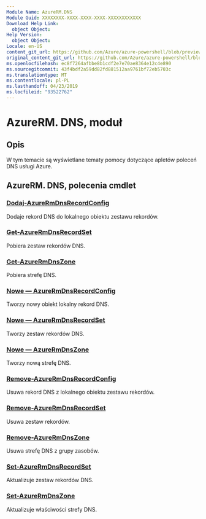 ```yaml
---
Module Name: AzureRM.DNS
Module Guid: XXXXXXXX-XXXX-XXXX-XXXX-XXXXXXXXXXXX
Download Help Link:
  object Object: 
Help Version:
  object Object: 
Locale: en-US
content_git_url: https://github.com/Azure/azure-powershell/blob/preview/src/ResourceManager/Dns/Commands.Dns/help/AzureRM.DNS.md
original_content_git_url: https://github.com/Azure/azure-powershell/blob/preview/src/ResourceManager/Dns/Commands.Dns/help/AzureRM.DNS.md
ms.openlocfilehash: ec8f7264afbbe8b1cdf2e7e70ae8364e12c4e890
ms.sourcegitcommit: 43f4bdf2a59dd82fd881512aa9761bf72eb5703c
ms.translationtype: MT
ms.contentlocale: pl-PL
ms.lasthandoff: 04/23/2019
ms.locfileid: "93522762"
---
```

# AzureRM. DNS, moduł
## Opis
W tym temacie są wyświetlane tematy pomocy dotyczące apletów poleceń DNS usługi Azure.

## AzureRM. DNS, polecenia cmdlet
### [Dodaj-AzureRmDnsRecordConfig](Add-AzureRmDnsRecordConfig.md)
Dodaje rekord DNS do lokalnego obiektu zestawu rekordów.

### [Get-AzureRmDnsRecordSet](Get-AzureRmDnsRecordSet.md)
Pobiera zestaw rekordów DNS.

### [Get-AzureRmDnsZone](Get-AzureRmDnsZone.md)
Pobiera strefę DNS.

### [Nowe — AzureRmDnsRecordConfig](New-AzureRmDnsRecordConfig.md)
Tworzy nowy obiekt lokalny rekord DNS.

### [Nowe — AzureRmDnsRecordSet](New-AzureRmDnsRecordSet.md)
Tworzy zestaw rekordów DNS.

### [Nowe — AzureRmDnsZone](New-AzureRmDnsZone.md)
Tworzy nową strefę DNS.

### [Remove-AzureRmDnsRecordConfig](Remove-AzureRmDnsRecordConfig.md)
Usuwa rekord DNS z lokalnego obiektu zestawu rekordów.

### [Remove-AzureRmDnsRecordSet](Remove-AzureRmDnsRecordSet.md)
Usuwa zestaw rekordów.

### [Remove-AzureRmDnsZone](Remove-AzureRmDnsZone.md)
Usuwa strefę DNS z grupy zasobów.

### [Set-AzureRmDnsRecordSet](Set-AzureRmDnsRecordSet.md)
Aktualizuje zestaw rekordów DNS.

### [Set-AzureRmDnsZone](Set-AzureRmDnsZone.md)
Aktualizuje właściwości strefy DNS.

